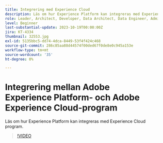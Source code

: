 ```yaml
---
title: Integrering med Experience Cloud
description: Läs om hur Experience Platform kan integreras med Experience Cloud program.
role: Leader, Architect, Developer, Data Architect, Data Engineer, Admin, User
level: Beginner
last-substantial-update: 2023-10-19T00:00:00Z
jira: KT-4334
thumbnail: 32553.jpg
exl-id: 5135bbc5-dd74-4dca-8449-53f4f424c468
source-git-commit: 286c85aa88d44574f00ded67f0de8e0c945a153e
workflow-type: tm+mt
source-wordcount: '35'
ht-degree: 0%

---
```


# Integrering mellan Adobe Experience Platform- och Adobe Experience Cloud-program

Läs om hur Experience Platform kan integreras med Experience Cloud program.

>[!VIDEO](https://video.tv.adobe.com/v/3430394?learn=on&enablevpops&captions=swe)


